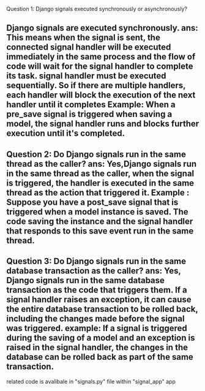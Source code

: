 Question 1: Django signals executed synchronously or asynchronously?

Django signals are executed synchronously. 
ans:
This means when the signal is sent, the connected signal handler will be executed immediately in the same process
and the flow of code will wait for the signal handler to complete its task.
signal handler must be executed sequentially. So if there are multiple handlers, each handler will block the execution of the next handler until it completes
Example:
When a pre_save signal is triggered when saving a model, the signal handler runs and blocks further execution until it's completed.
-----------------------------------------------------------------------------------------------------------------------------------------------------------
Question 2: Do Django signals run in the same thread as the caller?
ans:
Yes,Django signals run in the same thread as the caller, when the signal is triggered, the handler is executed in the same thread as the action that triggered it.
Example :
Suppose you have a post_save signal that is triggered when a model instance is saved.
The code saving the instance and the signal handler that responds to this save event run in the same thread.
-------------------------------------------------------------------------------------------------------------------------------------------
Question 3: Do Django signals run in the same database transaction as the caller?
ans:
Yes, Django signals run in the same database transaction as the code that triggers them. If a signal handler raises an exception, 
it can cause the entire database transaction to be rolled back, including the changes made before the signal was triggered.
example:
If a signal is triggered during the saving of a model and an exception is raised in the signal handler, the changes in the database can be rolled back as part of the same transaction.
---------------------------------------------------------------------------------------------------------------------


related code is avalibale in "signals.py" file within "signal_app" app 

